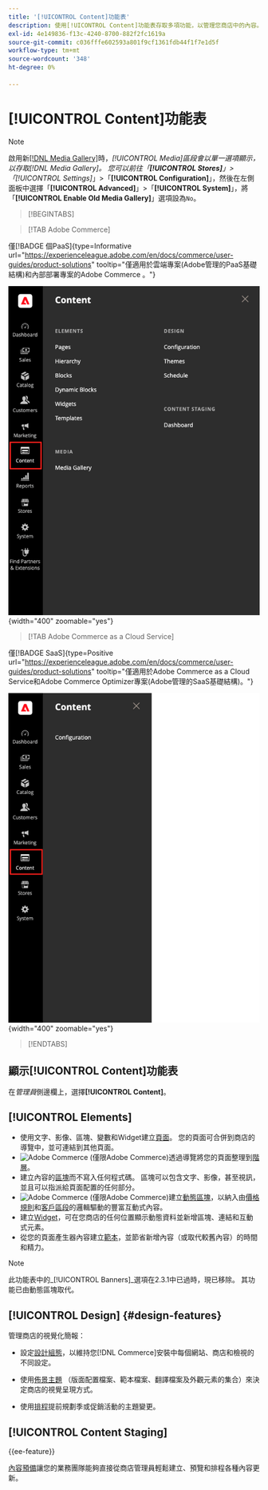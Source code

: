 ```yaml
---
title: '[!UICONTROL Content]功能表'
description: 使用[!UICONTROL Content]功能表存取多項功能，以管理您商店中的內容。
exl-id: 4e149836-f13c-4240-8700-882f2fc1619a
source-git-commit: c036fffe602593a801f9cf1361fdb44f1f7e1d5f
workflow-type: tm+mt
source-wordcount: '348'
ht-degree: 0%

---
```


# [!UICONTROL Content]功能表

>[!NOTE]
>
>啟用新[[!DNL Media Gallery]](media-gallery.md)時，_[!UICONTROL Media]_區段會以單一選項顯示，以存取[!DNL Media Gallery]。 您可以前往「**[!UICONTROL Stores]**」>「_[!UICONTROL Settings]_」>「**[!UICONTROL Configuration]**」，然後在左側面板中選擇「**[!UICONTROL Advanced]**」>「**[!UICONTROL System]**」，將「**[!UICONTROL Enable Old Media Gallery]**」選項設為`No`。

>[!BEGINTABS]

>[!TAB Adobe Commerce]

僅[!BADGE 個PaaS]{type=Informative url="https://experienceleague.adobe.com/en/docs/commerce/user-guides/product-solutions" tooltip="僅適用於雲端專案(Adobe管理的PaaS基礎結構)和內部部署專案的Adobe Commerce 。"}

![管理員中顯示的[!UICONTROL Content]功能表](./assets/admin-menu-content.png){width="400" zoomable="yes"}

>[!TAB Adobe Commerce as a Cloud Service]

僅[!BADGE SaaS]{type=Positive url="https://experienceleague.adobe.com/en/docs/commerce/user-guides/product-solutions" tooltip="僅適用於Adobe Commerce as a Cloud Service和Adobe Commerce Optimizer專案(Adobe管理的SaaS基礎結構)。"}

![管理員中顯示的[!UICONTROL Content]功能表](./assets/admin-menu-content-accs.png){width="400" zoomable="yes"}

>[!ENDTABS]

## 顯示[!UICONTROL Content]功能表

在&#x200B;_管理員_&#x200B;側邊欄上，選擇&#x200B;**[!UICONTROL Content]**。

## [!UICONTROL Elements]

- 使用文字、影像、區塊、變數和Widget建立[頁面](pages.md)。 您的頁面可合併到商店的導覽中，並可連結到其他頁面。
- ![Adobe Commerce](../assets/adobe-logo.svg) (僅限Adobe Commerce)透過導覽將您的頁面整理到[階層](page-hierarchy.md)。
- 建立內容的[區塊](blocks.md)而不寫入任何程式碼。 區塊可以包含文字、影像，甚至視訊，並且可以指派給頁面配置的任何部分。
- ![Adobe Commerce](../assets/adobe-logo.svg) (僅限Adobe Commerce)建立[動態區塊](dynamic-blocks.md)，以納入由[價格規則](../merchandising-promotions/introduction.md#promotions)和[客戶區段](../customers/customer-segments.md)的邏輯驅動的豐富互動式內容。
- 建立[Widget](widgets.md)，可在您商店的任何位置顯示動態資料並新增區塊、連結和互動式元素。
- 從您的頁面產生器內容建立[範本](../page-builder/templates.md)，並節省新增內容（或取代較舊內容）的時間和精力。

>[!NOTE]
>
>此功能表中的&#x200B;_[!UICONTROL Banners]_選項在2.3.1中已過時，現已移除。 其功能已由動態區塊取代。

## [!UICONTROL Design] {#design-features}

管理商店的視覺化簡報：

- 設定[設計組態](configuration.md)，以維持您[!DNL Commerce]安裝中每個網站、商店和檢視的不同設定。

- 使用[佈景主題](themes.md) （版面配置檔案、範本檔案、翻譯檔案及外觀元素的集合）來決定商店的視覺呈現方式。

- 使用[排程](schedule.md)提前規劃季或促銷活動的主題變更。

## [!UICONTROL Content Staging]

{{ee-feature}}

[內容預備](content-staging.md)讓您的業務團隊能夠直接從商店管理員輕鬆建立、預覽和排程各種內容更新。
